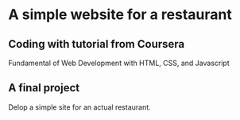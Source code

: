 # A simple website for a restaurant
## Coding with tutorial from Coursera
Fundamental of Web Development with HTML, CSS, and Javascript

## A final project
Delop a simple site for an actual restaurant.
